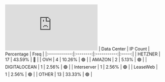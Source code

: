 ![Diagramm](https://github.com/obajay/StateSync-snapshots/blob/main/Projects/Ixo/1/README.md)
| Data Center | IP Count | Percentage | Freq |
|:------------:|:--------:|:-----------:|:-----:|
| HETZNER | 17 | 43.59% | 🔴 |
| OVH | 4 | 10.26% | 🟢 |
| AMAZON | 2 | 5.13% | 🟢 |
| DIGITALOCEAN | 1 | 2.56% | 🟢 |
| Interserver | 1 | 2.56% | 🟢 |
| LeaseWeb | 1 | 2.56% | 🟢 |
| OTHER | 13 | 33.33% | 🟢 |
